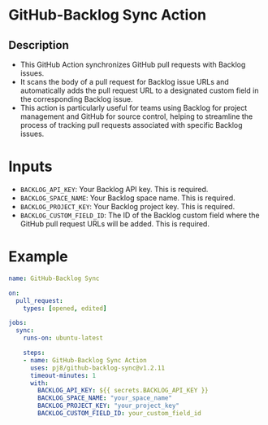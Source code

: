 # GitHub-Backlog Sync Action
## Description

- This GitHub Action synchronizes GitHub pull requests with Backlog issues.
- It scans the body of a pull request for Backlog issue URLs and automatically adds the pull request URL to a designated custom field in the corresponding Backlog issue.
- This action is particularly useful for teams using Backlog for project management and GitHub for source control, helping to streamline the process of tracking pull requests associated with specific Backlog issues.

# Inputs

- `BACKLOG_API_KEY`: Your Backlog API key. This is required.
- `BACKLOG_SPACE_NAME`: Your Backlog space name. This is required.
- `BACKLOG_PROJECT_KEY`: Your Backlog project key. This is required.
- `BACKLOG_CUSTOM_FIELD_ID`: The ID of the Backlog custom field where the GitHub pull request URLs will be added. This is required.

# Example
```yaml
name: GitHub-Backlog Sync

on:
  pull_request:
    types: [opened, edited]

jobs:
  sync:
    runs-on: ubuntu-latest

    steps:
    - name: GitHub-Backlog Sync Action
      uses: pj8/github-backlog-sync@v1.2.11
      timeout-minutes: 1
      with:
        BACKLOG_API_KEY: ${{ secrets.BACKLOG_API_KEY }}
        BACKLOG_SPACE_NAME: "your_space_name"
        BACKLOG_PROJECT_KEY: "your_project_key"
        BACKLOG_CUSTOM_FIELD_ID: your_custom_field_id
```

